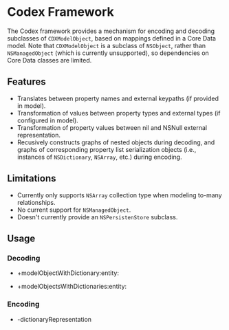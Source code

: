 # Codex Framework

The Codex framework provides a mechanism for encoding and decoding subclasses of `CDXModelObject`, based on mappings defined in a Core Data model. Note that `CDXModelObject` is a subclass of `NSObject`, rather than `NSManagedObject` (which is currently unsupported), so dependencies on Core Data classes are limited.

## Features

* Translates between property names and external keypaths (if provided in model).
* Transformation of values between property types and external types (if configured in model).
* Transformation of property values between nil and NSNull external representation.
* Recusively constructs graphs of nested objects during decoding, and graphs of corresponding property list serialization objects (i.e., instances of `NSDictionary`, `NSArray`, etc.) during encoding.

## Limitations

* Currently only supports `NSArray` collection type when modeling to-many relationships.
* No current support for `NSManagedObject`.
* Doesn't currently provide an `NSPersistenStore` subclass.


## Usage

### Decoding

* +modelObjectWithDictionary:entity:

* +modelObjectsWithDictionaries:entity:  <!-- TODO -->

### Encoding

* -dictionaryRepresentation


